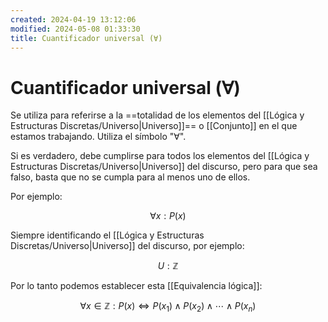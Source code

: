 ```yaml
---
created: 2024-04-19 13:12:06
modified: 2024-05-08 01:33:30
title: Cuantificador universal (∀)
---
```


# Cuantificador universal (∀)

Se utiliza para referirse a la ==totalidad de los elementos del [[Lógica y Estructuras Discretas/Universo|Universo]]== o [[Conjunto]] en el que estamos trabajando. Utiliza el símbolo "$\forall$".

Si es verdadero, debe cumplirse para todos los elementos del [[Lógica y Estructuras Discretas/Universo|Universo]] del discurso, pero para que sea falso, basta que no se cumpla para al menos uno de ellos.

Por ejemplo:

$$
\forall x: P(x)
$$

Siempre identificando el [[Lógica y Estructuras Discretas/Universo|Universo]] del discurso, por ejemplo:

$$
U: \mathbb{Z}
$$

Por lo tanto podemos establecer esta [[Equivalencia lógica]]:

$$
\forall x \in \mathbb{Z}: P(x) \Leftrightarrow P(x_1) \land P(x_2) \land \cdots \land P(x_n)
$$
